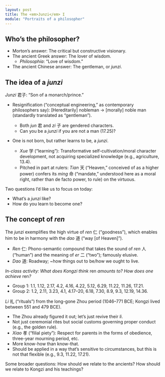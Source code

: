 ```yaml
---
layout: post
title: The <em>Junzi</em> I
module: "Portraits of a philosopher"
---
```


## Who’s the philosopher?

- Morton’s answer: The critical but constructive visionary.
- The ancient Greek answer: The lover of wisdom.
  - *Philosophía*: “Love of wisdom.”
- The ancient Chinese answer: The gentleman, or *junzi*.

## The idea of a *junzi*

*Junzi* 君子: “Son of a monarch/prince.”

- Resignification (“conceptual engineering,” as contemporary philosophers say): [Hereditarily] nobleman -> [morally] noble man (standardly translated as “gentleman”).
  - Both *jun* 君 and *zi* 子 are gendered characters.
  - Can you be a *junzi* if you are not a man (17.25)?

- One is not born, but rather learns to be, a *junzi*.
  - *Xue* 学 (“learning”): Transformative self-cultivation/moral character development, not acquiring specialized knowledge (e.g., agriculture, 13.4).
  - Pitched in part at rulers: *Tian* 天 (“Heaven,” conceived of as a higher power) confers its *ming* 命 (“mandate,” understood here as a moral right, rather than de facto power, to rule) on the virtuous.

Two questions I’d like us to focus on today:
- What’s a *junzi* like?
- How do you learn to become one? 


## The concept of *ren*

The *junzi* exemplifies the high virtue of *ren* 仁 (“goodness”), which enables him to be in harmony with the *dao* 道 (“way [of Heaven]”).

- *Ren* 仁: Phono-semantic compound that takes the sound of *ren* 人 (“human”) and the meaning of *er* 二 (“two”); famously elusive.
- *Dao* 道: Roadway; ~how things out to be/how we ought to live.

<i>In-class activity: What does Kongzi think</i> ren <i>amounts to? How does one achieve</i> ren<i>?</i>

- Group 1: 1.1, 1.12, 2.17, 4.2, 4.16, 4.22, 5.12, 6.29, 11.22, 11.26, 17.21.
- Group 2: 1.2, 2.11, 3.23, 4.1, 4.17–20, 6.18, 7.30, 8.9, 9.3, 12.19, 14.36.

*Li* 礼 (“rituals”) from the long-gone Zhou period (1046–771 BCE; Kongzi lived between 551 and 479 BCE).

- The Zhou already figured it out; let’s just revive their *li*.
- Not just ceremonial rites but social customs governing proper conduct (e.g., the golden rule).
- *Xiao* 孝 (“filial piety”): Respect for parents in the forms of obedience,   three-year mourning period, etc.
- More know-how than know-that.
- Should be applied in a way that’s sensitive to circumstances, but this is not that flexible (e.g., 9.3, 11.22, 17.21).

Some broader questions: How should we relate to the ancients? How should we relate to Kongzi and his teachings?
